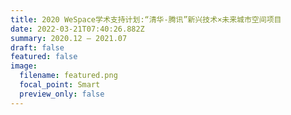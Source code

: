 ```yaml
---
title: 2020 WeSpace学术支持计划:“清华-腾讯”新兴技术×未来城市空间项目
date: 2022-03-21T07:40:26.882Z
summary: 2020.12 – 2021.07
draft: false
featured: false
image:
  filename: featured.png
  focal_point: Smart
  preview_only: false
---
```


